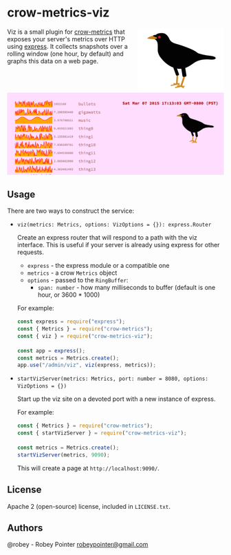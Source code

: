 # crow-metrics-viz

<img src="docs/crow-small.png" align="right">

Viz is a small plugin for [crow-metrics](https://github.com/robey/crow-metrics) that exposes your server's metrics over HTTP using [express](https://expressjs.com/). It collects snapshots over a rolling window (one hour, by default) and graphs this data on a web page.

<img src="docs/crow-screenshot.png">


## Usage

There are two ways to construct the service:

- `viz(metrics: Metrics, options: VizOptions = {}): express.Router`

  Create an express router that will respond to a path with the viz interface. This is useful if your server is already using express for other requests.

    - `express` - the express module or a compatible one
    - `metrics` - a crow `Metrics` object
    - `options` - passed to the `RingBuffer`:
        - `span: number` - how many milliseconds to buffer (default is one hour, or 3600 * 1000)

  For example:

  ```javascript
  const express = require("express");
  const { Metrics } = require("crow-metrics");
  const { viz } = require("crow-metrics-viz");

  const app = express();
  const metrics = Metrics.create();
  app.use("/admin/viz", viz(express, metrics));
  ```

- `startVizServer(metrics: Metrics, port: number = 8080, options: VizOptions = {})`

  Start up the viz site on a devoted port with a new instance of express.

  For example:

  ```javascript
  const { Metrics } = require("crow-metrics");
  const { startVizServer } = require("crow-metrics-viz");

  const metrics = Metrics.create();
  startVizServer(metrics, 9090);
  ```

  This will create a page at `http://localhost:9090/`.


## License

Apache 2 (open-source) license, included in `LICENSE.txt`.


## Authors

@robey - Robey Pointer <robeypointer@gmail.com>
